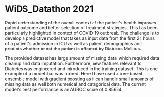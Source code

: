 # WiDS_Datathon 2021

Rapid understanding of the overall context of the patient's health improves patient outcome and better selection of treatment strategies. This has been particularly highlighted in context of COVID-19 outbreak. The challenge is to develop a predictive model that takes as input data from the first 24 hours of a patient's admission in ICU as well as patient demographics and predicts whether or not the patient is affected by Diabetes Mellitus. 

The provided dataset has large amount of missing data, which required data cleanup and data imputation. Furthermore, new features relevant to Diabetes was engineered and introduced in the training dataset. This is one example of a model that was trained. Here I have used a tree-based ensemble model with gradient boosting as it can handle small amounts of missing data as well both numerical and categorical data. The current model's best performance is an AUROC score of 0.85664. 
